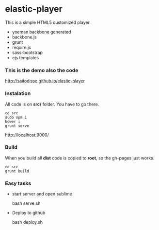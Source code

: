 elastic-player
==============

This is a simple HTML5 customized player.
  - yoeman backbone generated
  - backbone.js
  - grunt
  - require.js
  - sass-bootstrap
  - ejs templates

### This is the demo also the code
http://saitodisse.github.io/elastic-player

### Instalation
All code is on **src/** folder. You have to go there.

    cd src
    sudo npm i
    bower i
    grunt serve
http://localhost:9000/


### Build
When you build all **dist** code is copied to **root**, so the gh-pages just works.

    cd src
    grunt build
    

### Easy tasks

  - start server and open sublime

    bash serve.sh

  - Deploy to github

    bash deploy.sh

    

